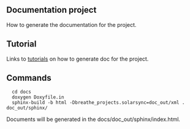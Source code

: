## Documentation project

How to generate the documentation for the project.

## Tutorial
Links to [tutorials](https://medium.com/@aytackahveci93/documenting-c-code-with-sphinx-d6315b338615) on how to generate doc for the project.

## Commands
```\bash
  cd docs
  doxygen Doxyfile.in
  sphinx-build -b html -Dbreathe_projects.solarsync=doc_out/xml . doc_out/sphinx/
```

Documents will be generated in the docs/doc_out/sphinx/index.html.
